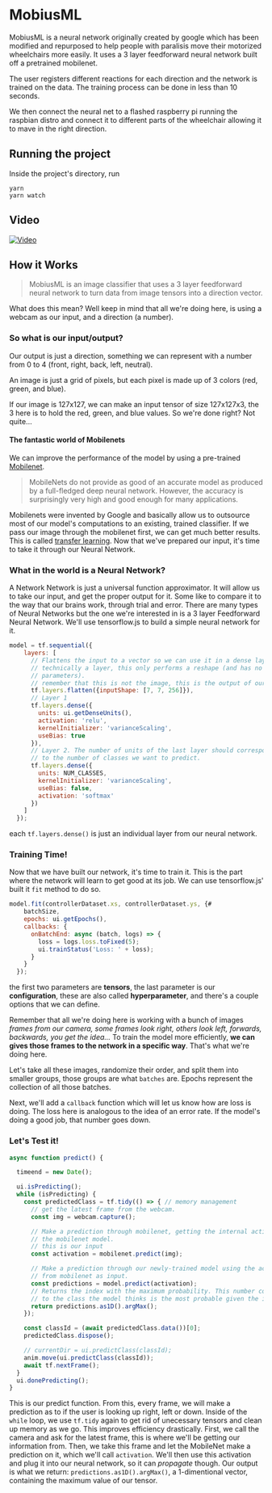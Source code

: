 # MobiusML

MobiusML is a  neural network originally created by google which has been modified and repurposed to help people with paralisis move their motorized wheelchairs more easily.
It uses a 3 layer feedforward neural network built off a pretrained mobilenet.

The user registers different reactions for each direction and the network is trained on the data.
The training process can be done in less than 10 seconds.

We then connect the neural net to a flashed raspberry pi running the raspbian distro and connect it to different parts of the wheelchair allowing it to mave in the right direction. 

## Running the project
Inside the project's directory, run
```
yarn
yarn watch
```

## Video
[![Video](https://i.imgur.com/FxWnvRP.jpg "MobiusML")](https://www.youtube.com/watch?v=zeTphRB3KK8)

## How it Works
> MobiusML is an image classifier that uses a 3 layer feedforward neural network to turn data from image tensors into a direction vector.

What does this mean? Well keep in mind that all we're doing here, is using a webcam as our input, and a direction (a number).

### So what is our input/output?
Our output is just a direction, something we can represent with a number from 0 to 4 (front, right, back, left, neutral).

An image is just a grid of pixels, but each pixel is made up of 3 colors (red, green, and blue). 

If our image is 127x127, we can make an input tensor of size 127x127x3, the 3 here is to hold the red, green, and blue values.
So we're done right? Not quite...
#### The fantastic world of Mobilenets
We can improve the performance of the model by using a pre-trained [Mobilenet](https://medium.com/@sumit.arora/training-a-neural-network-using-mobilenets-in-tensorflow-for-image-classification-on-android-14f2792f64c1). 
> MobileNets do not provide as good of an accurate model as produced by a full-fledged deep neural network. However, the accuracy is surprisingly very high and good enough for many applications. 

Mobilenets were invented by Google and basically allow us to outsource most of our model's computations to an existing, trained classifier.
If we pass our image through the mobilenet first, we can get much better results. This is called [transfer learning](https://machinelearningmastery.com/transfer-learning-for-deep-learning/).
Now that we've prepared our input, it's time to take it through our Neural Network.

### What in the world is a Neural Network?
A Network Network is just a universal function approximator. It will allow us to take our input, and get the proper output for it. Some like to compare it to the way that our brains work, through trial and error.
There are many types of Neural Networks but the one we're interested in is a 3 layer Feedforward Neural Network. 
We'll use tensorflow.js to build a simple neural network for it.
```Javascript
model = tf.sequential({
    layers: [
      // Flattens the input to a vector so we can use it in a dense layer. While
      // technically a layer, this only performs a reshape (and has no training
      // parameters).
      // remember that this is not the image, this is the output of our mobilenet
      tf.layers.flatten({inputShape: [7, 7, 256]}),
      // Layer 1
      tf.layers.dense({
        units: ui.getDenseUnits(),
        activation: 'relu',
        kernelInitializer: 'varianceScaling',
        useBias: true
      }),
      // Layer 2. The number of units of the last layer should correspond
      // to the number of classes we want to predict.
      tf.layers.dense({
        units: NUM_CLASSES,
        kernelInitializer: 'varianceScaling',
        useBias: false,
        activation: 'softmax'
      })
    ]
  });
```
each `tf.layers.dense()` is just an individual layer from our neural network.

### Training Time!
Now that we have built our network, it's time to train it. This is the part where the network will learn to get good at its job.
We can use tensorflow.js' built it `fit` method to do so. 
```Javascript
model.fit(controllerDataset.xs, controllerDataset.ys, {#
    batchSize,
    epochs: ui.getEpochs(),
    callbacks: {
      onBatchEnd: async (batch, logs) => {
        loss = logs.loss.toFixed(5);
        ui.trainStatus('Loss: ' + loss);
      }
    }
  });
```
the first two parameters are **tensors**, the last parameter is our **configuration**, these are also called **hyperparameter**, and there's a couple options that we can define.

Remember that all we're doing here is working with a bunch of images *frames from our camera, some frames look right, others look left, forwards, backwards, you get the idea...* To train the model more efficiently, **we can gives those frames to the network in a specific way**. That's what we're doing here.

Let's take all these images, randomize their order, and split them into smaller groups, those groups are what `batches` are. Epochs represent the collection of all those batches. 

Next, we'll add a `callback` function which will let us know how are loss is doing. The loss here is analogous to the idea of an error rate. If the model's doing a good job, that number goes down.

### Let's Test it!

```Javascript
async function predict() {

  timeend = new Date();

  ui.isPredicting();
  while (isPredicting) {
    const predictedClass = tf.tidy(() => { // memory management
      // get the latest frame from the webcam.
      const img = webcam.capture();

      // Make a prediction through mobilenet, getting the internal activation of
      // the mobilenet model.
      // this is our input
      const activation = mobilenet.predict(img);

      // Make a prediction through our newly-trained model using the activation
      // from mobilenet as input.
      const predictions = model.predict(activation);
      // Returns the index with the maximum probability. This number corresponds
      // to the class the model thinks is the most probable given the input.
      return predictions.as1D().argMax();
    });

    const classId = (await predictedClass.data())[0];
    predictedClass.dispose();

    // currentDir = ui.predictClass(classId);
    anim.move(ui.predictClass(classId));
    await tf.nextFrame();
  }
  ui.donePredicting();
}
```

This is our predict function. From this, every frame, we will make a prediction as to if the user is looking up right, left or down. 
Inside of the `while` loop, we use `tf.tidy` again to get rid of unecessary tensors and clean up memory as we go. This improves efficiency drastically.
First, we call the camera and ask for the latest frame, this is where we'll be getting our information from. Then, we take this frame and let the MobileNet make a prediction on it, which we'll call `activation`. We'll then use this activation and plug it into our neural network, so it can *propagate* though. 
Our output is what we return: `predictions.as1D().argMax()`, a 1-dimentional vector, containing the maximum value of our tensor.
